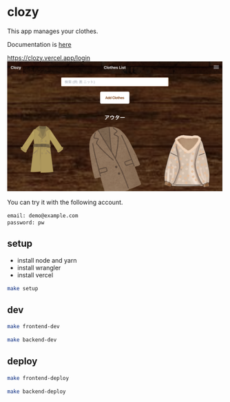 # clozy

This app manages your clothes.

Documentation is [here](./docs/HowToUse/README.md)

https://clozy.vercel.app/login
<img src="./docs/HowToUse/images/pc/clothes_list.png" alt="Login Screen" width="500">

You can try it with the following account.
```
email: demo@example.com
password: pw
```

## setup

- install node and yarn
- install wrangler
- install vercel

```bash
make setup
```

## dev

```bash
make frontend-dev
```

```bash
make backend-dev
```

## deploy

```bash
make frontend-deploy
```

```bash
make backend-deploy
```
